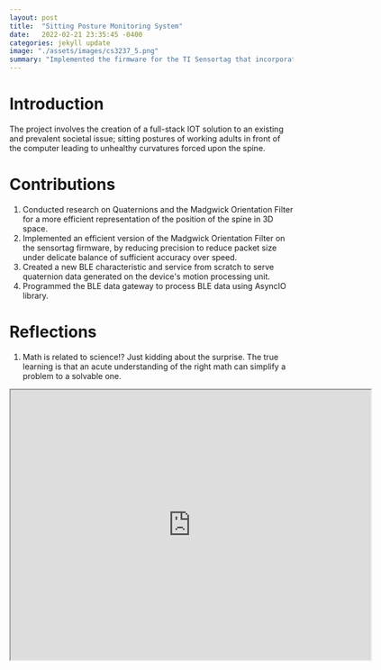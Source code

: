 ```yaml
---
layout: post
title:  "Sitting Posture Monitoring System"
date:   2022-02-21 23:35:45 -0400
categories: jekyll update
image: "./assets/images/cs3237_5.png"
summary: "Implemented the firmware for the TI Sensortag that incorporates the Madgwick Orientation Filter to generate quaternions for sitting posture prediction."
---
```


# Introduction
The project involves the creation of a full-stack IOT solution to an existing and prevalent societal issue; sitting postures of working adults in front of the computer leading to unhealthy curvatures forced upon the spine.

# Contributions
1. Conducted research on Quaternions and the Madgwick Orientation Filter for a more efficient representation of the position of the spine in 3D space.
1. Implemented an efficient version of the Madgwick Orientation Filter on the sensortag firmware, by reducing precision to reduce packet size under delicate balance of sufficient accuracy over speed.
1. Created a new BLE characteristic and service from scratch to serve quaternion data generated on the device's motion processing unit.
1. Programmed the BLE data gateway to process BLE data using AsyncIO library.

# Reflections
1. Math is related to science!? Just kidding about the surprise. The true learning is that an acute understanding of the right math can simplify a problem to a solvable one.

<iframe src="https://drive.google.com/file/d/1XjsL7ABGPTyMNC58e2VsuvZZhiB6FHDA/preview" width="640" height="480" allow="autoplay"></iframe>

